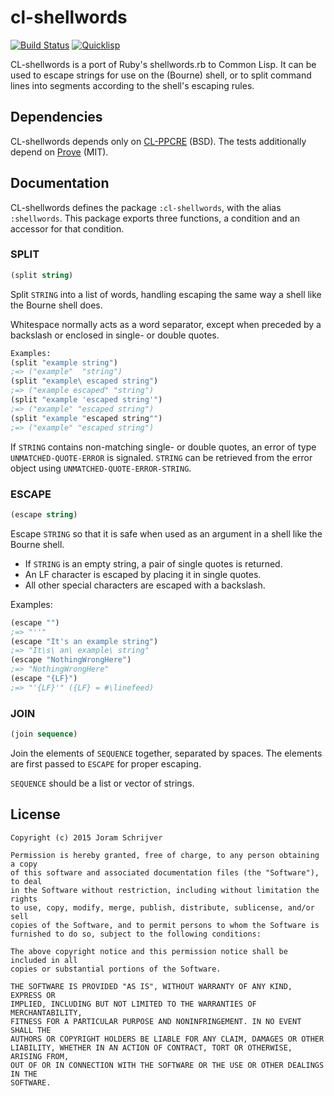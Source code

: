 # cl-shellwords

[![Build Status](https://travis-ci.org/jorams/cl-shellwords.svg)](https://travis-ci.org/jorams/cl-shellwords)
[![Quicklisp](http://quickdocs.org/badge/cl-shellwords.svg)](http://quickdocs.org/cl-shellwords/)

CL-shellwords is a port of Ruby's shellwords.rb to Common Lisp. It can be used to escape strings for use on the (Bourne) shell, or to split command lines into segments according to the shell's escaping rules.

## Dependencies

CL-shellwords depends only on [CL-PPCRE](http://weitz.de/cl-ppcre/) (BSD). The tests additionally depend on [Prove](https://github.com/fukamachi/prove) (MIT).

## Documentation

CL-shellwords defines the package `:cl-shellwords`, with the alias `:shellwords`. This package exports three functions, a condition and an accessor for that condition.

### SPLIT

```lisp
(split string)
```

Split `STRING` into a list of words, handling escaping the same way a shell like the Bourne shell does.

Whitespace normally acts as a word separator, except when preceded by a backslash or enclosed in single- or double quotes.

```lisp
Examples:
(split "example string")
;=> ("example"  "string")
(split "example\ escaped string")
;=> ("example escaped" "string")
(split "example 'escaped string'")
;=> ("example" "escaped string")
(split "example "escaped string"")
;=> ("example" "escaped string")
```

If `STRING` contains non-matching single- or double quotes, an error of type `UNMATCHED-QUOTE-ERROR` is signaled. `STRING` can be retrieved from the error object using `UNMATCHED-QUOTE-ERROR-STRING`.

### ESCAPE

```lisp
(escape string)
```

 Escape `STRING` so that it is safe when used as an argument in a shell like
the Bourne shell.

- If `STRING` is an empty string, a pair of single quotes is returned.
- An LF character is escaped by placing it in single quotes.
- All other special characters are escaped with a backslash.

Examples:
```lisp
(escape "")
;=> "''"
(escape "It's an example string")
;=> "It\s\ an\ example\ string"
(escape "NothingWrongHere")
;=> "NothingWrongHere"
(escape "{LF}")
;=> "'{LF}'" ({LF} = #\linefeed)
```

### JOIN

```lisp
(join sequence)
```
Join the elements of `SEQUENCE` together, separated by spaces. The elements are first passed to `ESCAPE` for proper escaping.

`SEQUENCE` should be a list or vector of strings.

## License

    Copyright (c) 2015 Joram Schrijver

    Permission is hereby granted, free of charge, to any person obtaining a copy
    of this software and associated documentation files (the "Software"), to deal
    in the Software without restriction, including without limitation the rights
    to use, copy, modify, merge, publish, distribute, sublicense, and/or sell
    copies of the Software, and to permit persons to whom the Software is
    furnished to do so, subject to the following conditions:

    The above copyright notice and this permission notice shall be included in all
    copies or substantial portions of the Software.

    THE SOFTWARE IS PROVIDED "AS IS", WITHOUT WARRANTY OF ANY KIND, EXPRESS OR
    IMPLIED, INCLUDING BUT NOT LIMITED TO THE WARRANTIES OF MERCHANTABILITY,
    FITNESS FOR A PARTICULAR PURPOSE AND NONINFRINGEMENT. IN NO EVENT SHALL THE
    AUTHORS OR COPYRIGHT HOLDERS BE LIABLE FOR ANY CLAIM, DAMAGES OR OTHER
    LIABILITY, WHETHER IN AN ACTION OF CONTRACT, TORT OR OTHERWISE, ARISING FROM,
    OUT OF OR IN CONNECTION WITH THE SOFTWARE OR THE USE OR OTHER DEALINGS IN THE
    SOFTWARE.
